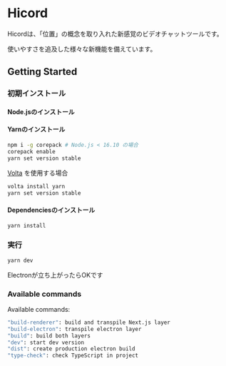 # Hicord

Hicordは、「位置」の概念を取り入れた新感覚のビデオチャットツールです。

使いやすさを追及した様々な新機能を備えています。

## Getting Started

### 初期インストール

#### Node.jsのインストール

#### Yarnのインストール

```bash
npm i -g corepack # Node.js < 16.10 の場合
corepack enable
yarn set version stable
```

[Volta](https://volta.sh/) を使用する場合

```bash
volta install yarn
yarn set version stable
```

#### Dependenciesのインストール

```bash
yarn install
```

### 実行

```bash
yarn dev
```

Electronが立ち上がったらOKです

### Available commands

Available commands:

```bash
"build-renderer": build and transpile Next.js layer
"build-electron": transpile electron layer
"build": build both layers
"dev": start dev version
"dist": create production electron build
"type-check": check TypeScript in project
```
